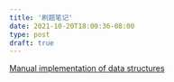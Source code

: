```yaml
---
title: '刷题笔记'
date: 2021-10-20T18:00:36-08:00
type: post
draft: true
---
```


[Manual implementation of data structures](/posts/implementdatastructure/)